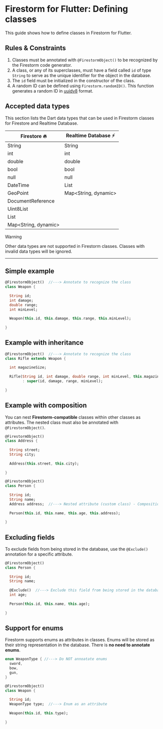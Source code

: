# Firestorm for Flutter: Defining classes
This guide shows how to define classes in Firestorm for Flutter.

## Rules & Constraints
1. Classes must be annotated with `@FirestormObject()` to be recognized by the Firestorm code generator.
2. A class, or any of its superclasses, must have a field called `id` of type `String` to serve as the unique identifier for the object in the database.
3. The `id` field must be initialized in the constructor of the class.
4. A random ID can be defined using `Firestorm.randomID()`. This function generates a random ID in <a target="_blank" href="https://pub.dev/packages/uuid">uuidv8</a> format.

## Accepted data types
This section lists the Dart data types that can be used in Firestorm classes for Firestore and Realtime Database.

| Firestore 🔥         | Realtime Database ⚡  |
|----------------------|----------------------|
| String               | String               |
| int                  | int                  |
| double               | double               |
| bool                 | bool                 |
| null                 | null                 |
| DateTime             | List<dynamic>        |
| GeoPoint             | Map<String, dynamic> |
| DocumentReference    |                      |
| Uint8List            |                      |
| List<dynamic>        |                      |
| Map<String, dynamic> |                      |

> [!WARNING]
> Other data types are not supported in Firestorm classes.
> Classes with invalid data types will be ignored.

---

## Simple example
```dart
@FirestormObject()  //---> Annotate to recognize the class
class Weapon {
  
  String id;
  int damage;
  double range;
  int minLevel;
  
  Weapon(this.id, this.damage, this.range, this.minLevel);
  
}
```

## Example with inheritance
```dart
@FirestormObject()  //---> Annotate to recognize the class
class Rifle extends Weapon {
  
  int magazineSize;
  
  Rifle(String id, int damage, double range, int minLevel, this.magazineSize)
        : super(id, damage, range, minLevel);
  
}
```

## Example with composition
You can nest **Firestorm-compatible** classes within other classes as attributes. 
The nested class must also be annotated with `@FirestormObject()`.

```dart
@FirestormObject()
class Address {
  
  String street;
  String city;
  
  Address(this.street, this.city);
  
}

@FirestormObject() 
class Person {
  
  String id;
  String name;
  Address address;  //---> Nested attribute (custom class) - Composition
  
  Person(this.id, this.name, this.age, this.address);
  
}
```

## Excluding fields
To exclude fields from being stored in the database, use the `@Exclude()` annotation for a specific attribute.

```dart
@FirestormObject() 
class Person {
  
  String id;
  String name;
    
  @Exclude()  //---> Exclude this field from being stored in the database
  int age;
    
  Person(this.id, this.name, this.age);
    
}
```

## Support for enums
Firestorm supports enums as attributes in classes. Enums will be stored as their string representation in the database.
There is **no need to annotate enums**.

```dart
enum WeaponType { //---> Do NOT annoatate enums
  sword,
  bow,
  gun,
}

@FirestormObject()
class Weapon {
  
  String id;
  WeaponType type;  //---> Enum as an attribute
  
  Weapon(this.id, this.type);
  
}
```